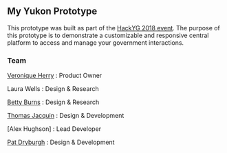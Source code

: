 ## My Yukon Prototype

This prototype was built as part of the [HackYG 2018 event](https://northlight.sparkboard.com/project/5bef3171b7c20800235f4506). The purpose of this prototype is to demonstrate a customizable and responsive central platform to access and manage your government interactions.

### Team

[Veronique Herry](https://www.twitter.com/veronique_hs)
: Product Owner

Laura Wells
: Design & Research

[Betty Burns](http://bburns.yukonschools.ca/)
: Design & Research

[Thomas Jacquin](http://www.thomasjacquin.com)
: Design & Development

[Alex Hughson]
: Lead Developer

[Pat Dryburgh](https://patdryburgh.com)
: Design & Development